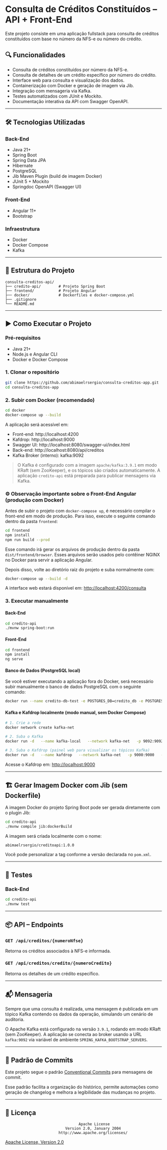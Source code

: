 # Consulta de Créditos Constituídos – API + Front-End

Este projeto consiste em uma aplicação fullstack para consulta de créditos constituídos com base no número da NFS-e ou número do crédito. 

## 🔍 Funcionalidades

- Consulta de créditos constituídos por número da NFS-e.
- Consulta de detalhes de um crédito específico por número do crédito.
- Interface web para consulta e visualização dos dados.
- Containerização com Docker e geração de imagem via Jib.
- Integração com mensageria via Kafka.
- Testes automatizados com JUnit e Mockito.
- Documentação interativa da API com Swagger OpenAPI.

---

## 🛠️ Tecnologias Utilizadas

### Back-End
- Java 21+
- Spring Boot
- Spring Data JPA
- Hibernate
- PostgreSQL
- Jib Maven Plugin (build de imagem Docker)
- JUnit 5 + Mockito
- Springdoc OpenAPI (Swagger UI)

### Front-End
- Angular 11+
- Bootstrap 

### Infraestrutura
- Docker
- Docker Compose
- Kafka 

---

## 📁 Estrutura do Projeto

```
consulta-creditos-api/
├── credito-api/        # Projeto Spring Boot
├── frontend/           # Projeto Angular
├── docker/             # Dockerfiles e docker-compose.yml
├── .gitignore
└── README.md
```

---

## ▶️ Como Executar o Projeto

### Pré-requisitos

- Java 21+
- Node.js e Angular CLI
- Docker e Docker Compose

### 1. Clonar o repositório

```bash
git clone https://github.com/abimaelrsergio/consulta-creditos-app.git
cd consulta-creditos-app
```

### 2. Subir com Docker (recomendado)

```bash
cd docker
docker-compose up --build
```

A aplicação será acessível em:
- Front-end: http://localhost:4200
- Kafdrop: http://localhost:9000
- Swagger UI: http://localhost:8080/swagger-ui/index.html
- Back-end: http://localhost:8080/api/creditos
- Kafka Broker (interno): kafka:9092

> O Kafka é configurado com a imagem `apache/kafka:3.9.1` em modo KRaft (sem ZooKeeper), e os tópicos são criados automaticamente. A aplicação `credito-api` está preparada para publicar mensagens via Kafka.

### ⚙️ Observação importante sobre o Front-End Angular (produção com Docker)

Antes de subir o projeto com `docker-compose up`, é necessário compilar o front-end em modo de produção. Para isso, execute o seguinte comando dentro da pasta `frontend`:

```bash
cd frontend
npm install
npm run build --prod
```

Esse comando irá gerar os arquivos de produção dentro da pasta `dist/frontend/browser`. Esses arquivos serão usados pelo contêiner NGINX no Docker para servir a aplicação Angular.

Depois disso, volte ao diretório raiz do projeto e suba normalmente com:

```bash
docker-compose up --build -d
```

A interface web estará disponível em: [http://localhost:4200/consulta](http://localhost:4200/consulta)

### 3. Executar manualmente

#### Back-End

```bash
cd credito-api
./mvnw spring-boot:run
```

#### Front-End

```bash
cd frontend
npm install
ng serve
```

#### Banco de Dados (PostgreSQL local)

Se você estiver executando a aplicação fora do Docker, será necessário subir manualmente o banco de dados PostgreSQL com o seguinte comando:

```bash
docker run --name credito-db-test -e POSTGRES_DB=credito_db -e POSTGRES_USER=postgres -e POSTGRES_PASSWORD=postgres -p 5432:5432 -d postgres:17.5
```

#### Kafka e Kafdrop localmente (modo manual, sem Docker Compose)

```bash
# 1. Crie a rede
docker network create kafka-net

# 2. Suba o Kafka
docker run -d   --name kafka-local   --network kafka-net   -p 9092:9092   -p 29092:29092   -e KAFKA_NODE_ID=1   -e KAFKA_PROCESS_ROLES=broker,controller   -e KAFKA_CONTROLLER_QUORUM_VOTERS=1@kafka-local:9093   -e KAFKA_LISTENERS=PLAINTEXT://:9092,PLAINTEXT_DOCKER://:29092,CONTROLLER://:9093   -e KAFKA_ADVERTISED_LISTENERS=PLAINTEXT://localhost:9092,PLAINTEXT_DOCKER://kafka-local:29092   -e KAFKA_LISTENER_SECURITY_PROTOCOL_MAP=PLAINTEXT:PLAINTEXT,PLAINTEXT_DOCKER:PLAINTEXT,CONTROLLER:PLAINTEXT   -e KAFKA_CONTROLLER_LISTENER_NAMES=CONTROLLER   -e KAFKA_AUTO_CREATE_TOPICS_ENABLE=true   -e KAFKA_OFFSETS_TOPIC_REPLICATION_FACTOR=1   apache/kafka:3.9.1

# 3. Suba o Kafdrop (painel web para visualizar os tópicos Kafka)
docker run -d   --name kafdrop   --network kafka-net   -p 9000:9000   -e KAFKA_BROKER_CONNECT=kafka-local:29092   obsidiandynamics/kafdrop:4.1.1-SNAPSHOT
```

Acesse o Kafdrop em: [http://localhost:9000](http://localhost:9000)

---

## 🏗️ Gerar Imagem Docker com Jib (sem Dockerfile)

A imagem Docker do projeto Spring Boot pode ser gerada diretamente com o plugin Jib:

```bash
cd credito-api
./mvnw compile jib:dockerBuild
```

A imagem será criada localmente com o nome:
```
abimaelrsergio/creditoapi:1.0.0
```

Você pode personalizar a tag conforme a versão declarada no `pom.xml`.

---

## 🧪 Testes

### Back-End

```bash
cd credito-api
./mvnw test
```

---

## 📦 API – Endpoints

### `GET /api/creditos/{numeroNfse}`

Retorna os créditos associados à NFS-e informada.

### `GET /api/creditos/credito/{numeroCredito}`

Retorna os detalhes de um crédito específico.

---

## 📬 Mensageria 

Sempre que uma consulta é realizada, uma mensagem é publicada em um tópico Kafka contendo os dados da operação, simulando um cenário de auditoria.

O Apache Kafka está configurado na versão `3.9.1`, rodando em modo KRaft (sem ZooKeeper). A aplicação se conecta ao broker usando a URL `kafka:9092` via variável de ambiente `SPRING_KAFKA_BOOTSTRAP_SERVERS`.

---

## 📝 Padrão de Commits

Este projeto segue o padrão [Conventional Commits](https://www.conventionalcommits.org/) para mensagens de commit.

Esse padrão facilita a organização do histórico, permite automações como geração de changelog e melhora a legibilidade das mudanças no projeto.

---

## 📃 Licença

```
                                 Apache License
                           Version 2.0, January 2004
                        http://www.apache.org/licenses/
```

[Apache License, Version 2.0](https://www.apache.org/licenses/LICENSE-2.0)

